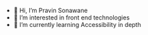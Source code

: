 - 👋 Hi, I’m Pravin Sonawane
- 👀 I’m interested in front end technologies
- 🌱 I’m currently learning Accessibility in depth

<!---
pravinsonawane/pravinsonawane is a ✨ special ✨ repository because its `README.md` (this file) appears on your GitHub profile.
You can click the Preview link to take a look at your changes.
--->
